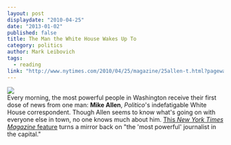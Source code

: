 ```yaml
---
layout: post
displaydate: "2010-04-25"
date: "2013-01-02"
published: false
title: The Man the White House Wakes Up To
category: politics
author: Mark Leibovich
tags: 
  - reading
link: "http://www.nytimes.com/2010/04/25/magazine/25allen-t.html?pagewanted=all"
---
```


![](http://wonkette.com/wp-content/uploads/2010/05/mikeallencover.jpg) <br>
Every morning, the most powerful people in Washington receive their first dose of news from one man: **Mike Allen**, _Politico_'s indefatigable White House correspondent. Though Allen seems to know what's going on with everyone else in town, no one knows much about him. <a href="http://www.nytimes.com/2010/04/25/magazine/25allen-t.html?pagewanted=all">This _New York Times Magazine_ feature</a> turns a mirror back on "the 'most powerful' journalist in the capital."